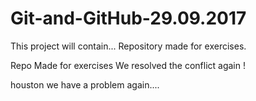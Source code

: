 # Git-and-GitHub-29.09.2017

This project will contain...
Repository made for exercises.


Repo Made for exercises
We resolved the conflict again !


houston we have a problem again....
